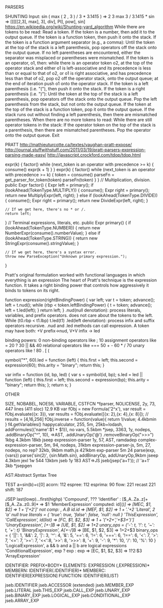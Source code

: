 PARSERS

SHUNTING Input: sin ( max ( 2 , 3 ) / 3 * 3.1415 ) => 2 3 max 3 / 3.1415 * sin => [[[[[2,3], max], 3], div], PI], pow], sin]
https://en.wikipedia.org/wiki/Shunting-yard_algorithm
While there are tokens to be read:
	Read a token.
	If the token is a number, then add it to the output queue.
	If the token is a function token, then push it onto the stack.
	If the token is a function argument separator (e.g., a comma):
		Until the token at the top of the stack is a left parenthesis, pop operators off the stack onto the output queue. If no left parentheses are encountered, either the separator was misplaced or parentheses were mismatched.
	If the token is an operator, o1, then:
		while there is an operator token o2, at the top of the operator stack and either
			o1 is left-associative and its precedence is less than or equal to that of o2, or
			o1 is right associative, and has precedence less than that of o2,
				pop o2 off the operator stack, onto the output queue;
		at the end of iteration push o1 onto the operator stack.
	If the token is a left parenthesis (i.e. "("), then push it onto the stack.
	If the token is a right parenthesis (i.e. ")"):
		Until the token at the top of the stack is a left parenthesis, pop operators off the stack onto the output queue.
		Pop the left parenthesis from the stack, but not onto the output queue.
		If the token at the top of the stack is a function token, pop it onto the output queue.
		If the stack runs out without finding a left parenthesis, then there are mismatched parentheses.
When there are no more tokens to read:
	While there are still operator tokens in the stack:
		If the operator token on the top of the stack is a parenthesis, then there are mismatched parentheses.
		Pop the operator onto the output queue.
Exit




PRATT
http://mathieuturcotte.ca/textes/vaughan-pratt-expose/
http://journal.stuffwithstuff.com/2011/03/19/pratt-parsers-expression-parsing-made-easy/
http://javascript.crockford.com/tdop/tdop.html

expr(k) {
	factor()
	while (next_token is an operator with precedence >= k) {
		consume()
		expr(k + 1)
	}
}
expr(k) {
	factor()
	while (next_token is an operator with precedence >= k) {
		token = consume()
		parseFn = get_parser_for_token(token)
		parseFn(token)
	}
}
// Multiplication, division.
public Expr factor() {
	Expr left = primary();
	if (lookAhead(TokenType.MULTIPLY)) {
		consume();
		Expr right = primary();
		return new MultiplyExpr(left, right);
	} else if (lookAhead(TokenType.DIVIDE)) {
		consume();
		Expr right = primary();
		return new DivideExpr(left, right);
	}

	// If we get here, there's no * or /.
	return left;
}
// Terminal expressions, literals, etc.
public Expr primary() {
	if (lookAhead(TokenType.NUMBER)) {
		return new NumberExpr(consume().numberValue);
	} else if (lookAhead(TokenType.STRING)) {
		return new StringExpr(consume().stringValue);
	}

	// If we get here, there's a syntax error.
	throw new ParseException("Unknown primary expression.");
}



Pratt's original formulation worked with functional languages in which everything is an expression
The heart of Pratt's technique is the expression function. It takes a right binding power that controls how aggressively it binds to tokens on its right.

function expression(rightBindingPower) {
		var left;
		var t = token;
		advance();
		left = t.nud();
		while (rbp < token.leftBindingPower) {
				t = token;
				advance();
				left = t.led(left);
		}
		return left;
}
.nud(null denotation): process literals, variables, and prefix operators. does not care about the tokens to the left. While (t0.rbp < t1.lbp) t.led(t1)
.led(left denotation): process infix and suffix operators
recursive. .nud and .led methods can call expression.
A token may have both: +V prefix->nud, V+V infix -> led

binding powers:
0	non-binding operators like ;
10	assignment operators like =
20	?
30	|| &&
40	relational operators like ===
50	+ -
60	* /
70	unary operators like !
80	. [ (

symbol("*", 60).led = function (left) {
		this.first = left;
		this.second = expression(60);
		this.arity = "binary";
		return this;
}

var infix = function (id, bp, led) {
		var s = symbol(id, bp);
		s.led = led || function (left) {
				this.first = left;
				this.second = expression(bp);
				this.arity = "binary";
				return this;
		};
		return s;
}

OTHER

SIZE, NOBABEL, NOES6, VARIABLE, CSTFCN
*fparser, NOLICENSE, 2y, 73, 447 lines (411 sloc)	12.9 KB var fObj = new Formula('2^x'), var result = fObj.evaluate({x: 3}), var results = fObj.evaluate([{x: 2},{x: 4},{x: 8}]); // results = [4,16,256] fObj.inverse = function(value){
		return 1/value; 4.4kbmin
} f4.getVariables()
happycalculator, 255, 5m, 25kb+lodash, addFormules({'name':$1 + $1}), no vars, 5.5kbm
*jsep, 3363, 1y, nodeps, .addBinaryOp("^", 10), =>AST, .addUnaryOp('@') .removeBinaryOp(">>>") 1kbg 4.3kbm 18kb
jseep
expression-parser 1y, 57, AST, ramdadep
complex-expression-parser, 5m, 94, nodeps, 31kbm
expression-parser-js, 5m, 27, nodeps, no rep? 32kb, 9kbm
math.js 421kbm
exp-parser 5m 24	parse(exp, {vars}) parse('sin(2)', {sin:Math.sin}, addBinaryOp, addUnaryOp,9kbm
jseep 4.3kbm
jexl 1w 544 13kbm
jseb 1y 183 AST=>JS jseb(jsep('a+1')); // 'a+1' 3kb
*jsepgen


AST:Abstract Syntax Tree

TEST a=sin(b)+c[0]
acorn: 112
espree: 112
esprima: 90
flow: 221
recast 221
shift: 187



JSEP
last(lowp)...first(highp)
'Compound',
	???
'Identifier' : [\$_A..Za..z]+[$_A..Za..z0..9]* => $1
'MemberExpression'
	computed:	id\[(*)\] => [MEC, $1, $2] => $1+'['+$2']'
	not comp: , A.B id\.id => [MEF, $1, $2] => $1+'.'+$2
'Literal', 2 'a' null true
	literals = {
		'true': true,
		'false': false,
		'null': null
	}
'ThisExpression',
'CallExpression',
	id(list) => [FC, $1, $2, $3] => $1+'('+$2+','+$3+')']
'UnaryExpression', [+-]B => [UE, $1, $2] => $1+$2
	unary_ops = {'-': t, '!': t, '~': t, '+': t}
'BinaryExpression', A[+-/*]B => [BE, $1, $2, $3] => $1+$2+$3
	binary_ops = {
			'||': 1, '&&': 2, '|': 3,	'^': 4,	'&': 5,
			'==': 6, '!=': 6, '===': 6, '!==': 6,
			'<': 7,	'>': 7,	'<=': 7,	'>=': 7,
			'<<':8,	'>>': 8, '>>>': 8,
			'+': 9, '-': 9,
			'*': 10, '/': 10, '%': 10
		}
'LogicalExpression',
		a && b and a || b are logical expressions
'ConditionalExpression', exp ? exp : exp => [EC, $1, $2, $3] => $1?$2:$3
'ArrayExpression'

IDENTIFIER: PREFIX+BODY*
ELEMENTS: EXPRESSION (,EXPRESSION)*
MEMBERN: IDENTIFIER(.IDENTIFIER)*
MEMBERC: IDENTIFIER[EXPRESSION]
FUNCTION: IDENTIFIER(LIST)



jseb.IDENTIFIER
jseb.ACCESSOR (extended)
jseb.MEMBER_EXP
jseb.LITERAL
jseb.THIS_EXP
jseb.CALL_EXP
jseb.UNARY_EXP
jseb.BINARY_EXP
jseb.LOGICAL_EXP
jseb.CONDITIONAL_EXP
jseb.ARRAY_EXP






